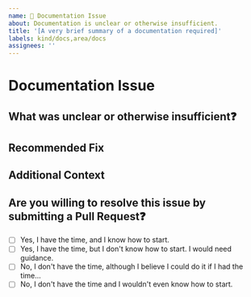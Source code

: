 ```yaml
---
name: 📝 Documentation Issue
about: Documentation is unclear or otherwise insufficient.
title: '[A very brief summary of a documentation required]'
labels: kind/docs,area/docs
assignees: ''
---
```


# Documentation Issue

## What was unclear or otherwise insufficient❓

<!--
  If relevant, Please be clear about the documentation file,
  as well as the location within the file.  Link to the documentation
  in the repository.

  If the page does not exist, please be clear why a new documentation
  section is needed.
-->

## Recommended Fix

<!--
  How should we fix this documentation issue?

  Should we add examples, clarify the language, or drop the page entirely?
-->

## Additional Context

<!--
  Add any other context about the documentation issue here.
-->

## Are you willing to resolve this issue by submitting a Pull Request❓

<!--
  Remember that first-time contributors are welcome! 🙌
-->

- [ ] Yes, I have the time, and I know how to start.
- [ ] Yes, I have the time, but I don't know how to start. I would need guidance.
- [ ] No, I don't have the time, although I believe I could do it if I had the time...
- [ ] No, I don't have the time and I wouldn't even know how to start.

<!--
  👋 Have a great day and thank you for the documentation problem report!
-->
